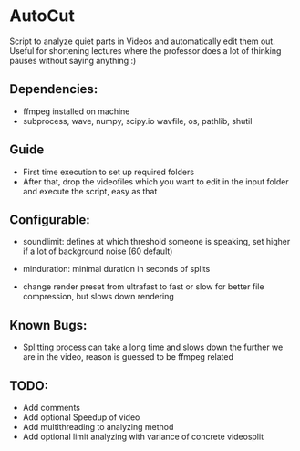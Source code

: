 # AutoCut
Script to analyze quiet parts in Videos and automatically edit them out. Useful for shortening lectures where the professor does a lot of thinking pauses without saying anything :)

## Dependencies: 
  * ffmpeg installed on machine
  * subprocess, wave, numpy, scipy.io wavfile, os, pathlib, shutil

## Guide
  * First time execution to set up required folders
  * After that, drop the videofiles which you want to edit in the input folder and execute the script, easy as that

## Configurable:
  * soundlimit: defines at which threshold someone is speaking, set higher if a lot of background noise (60 default)
  * minduration: minimal duration in seconds of splits
  
  * change render preset from ultrafast to fast or slow for better file compression, but slows down rendering
  
## Known Bugs:
  * Splitting process can take a long time and slows down the further we are in the video, reason is guessed to be ffmpeg related

## TODO:
  * Add comments
  * Add optional Speedup of video
  * Add multithreading to analyzing method
  * Add optional limit analyzing with variance of concrete videosplit

